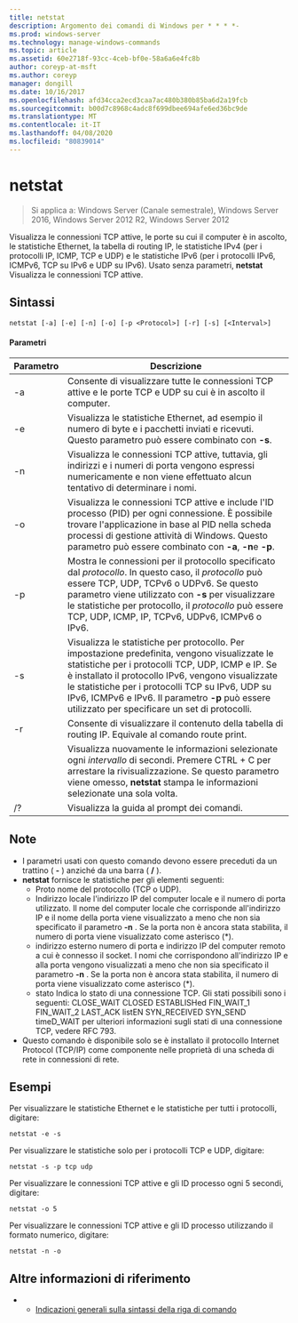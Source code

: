 ```yaml
---
title: netstat
description: Argomento dei comandi di Windows per * * * *-
ms.prod: windows-server
ms.technology: manage-windows-commands
ms.topic: article
ms.assetid: 60e2718f-93cc-4ceb-bf0e-58a6a6e4fc8b
author: coreyp-at-msft
ms.author: coreyp
manager: dongill
ms.date: 10/16/2017
ms.openlocfilehash: afd34cca2ecd3caa7ac480b380b85ba6d2a19fcb
ms.sourcegitcommit: b00d7c8968c4adc8f699dbee694afe6ed36bc9de
ms.translationtype: MT
ms.contentlocale: it-IT
ms.lasthandoff: 04/08/2020
ms.locfileid: "80839014"
---
```

# <a name="netstat"></a>netstat

>Si applica a: Windows Server (Canale semestrale), Windows Server 2016, Windows Server 2012 R2, Windows Server 2012

Visualizza le connessioni TCP attive, le porte su cui il computer è in ascolto, le statistiche Ethernet, la tabella di routing IP, le statistiche IPv4 (per i protocolli IP, ICMP, TCP e UDP) e le statistiche IPv6 (per i protocolli IPv6, ICMPv6, TCP su IPv6 e UDP su IPv6). Usato senza parametri, **netstat** Visualizza le connessioni TCP attive. 

## <a name="syntax"></a>Sintassi
```
netstat [-a] [-e] [-n] [-o] [-p <Protocol>] [-r] [-s] [<Interval>]
```

#### <a name="parameters"></a>Parametri

|   Parametro   |                                                                                                                                              Descrizione                                                                                                                                              |
|---------------|-------------------------------------------------------------------------------------------------------------------------------------------------------------------------------------------------------------------------------------------------------------------------------------------------------|
|      -a       |                                                                                                   Consente di visualizzare tutte le connessioni TCP attive e le porte TCP e UDP su cui è in ascolto il computer.                                                                                                   |
|      -e       |                                                                                 Visualizza le statistiche Ethernet, ad esempio il numero di byte e i pacchetti inviati e ricevuti. Questo parametro può essere combinato con **-s**.                                                                                  |
|      -n       |                                                                               Visualizza le connessioni TCP attive, tuttavia, gli indirizzi e i numeri di porta vengono espressi numericamente e non viene effettuato alcun tentativo di determinare i nomi.                                                                               |
|      -o       |                          Visualizza le connessioni TCP attive e include l'ID processo (PID) per ogni connessione. È possibile trovare l'applicazione in base al PID nella scheda processi di gestione attività di Windows. Questo parametro può essere combinato con **-a**, **-n**e **-p**.                           |
| -p <Protocol> |               Mostra le connessioni per il protocollo specificato dal *protocollo*. In questo caso, il *protocollo* può essere TCP, UDP, TCPv6 o UDPv6. Se questo parametro viene utilizzato con **-s** per visualizzare le statistiche per protocollo, il *protocollo* può essere TCP, UDP, ICMP, IP, TCPv6, UDPv6, ICMPv6 o IPv6.                |
|      -s       | Visualizza le statistiche per protocollo. Per impostazione predefinita, vengono visualizzate le statistiche per i protocolli TCP, UDP, ICMP e IP. Se è installato il protocollo IPv6, vengono visualizzate le statistiche per i protocolli TCP su IPv6, UDP su IPv6, ICMPv6 e IPv6. Il parametro **-p** può essere utilizzato per specificare un set di protocolli. |
|      -r       |                                                                                                     Consente di visualizzare il contenuto della tabella di routing IP. Equivale al comando route print.                                                                                                     |
|  <Interval>   |                                                        Visualizza nuovamente le informazioni selezionate ogni *intervallo* di secondi. Premere CTRL + C per arrestare la rivisualizzazione. Se questo parametro viene omesso, **netstat** stampa le informazioni selezionate una sola volta.                                                         |
|      /?       |                                                                                                                                 Visualizza la guida al prompt dei comandi.                                                                                                                                  |

## <a name="remarks"></a>Note
-   I parametri usati con questo comando devono essere preceduti da un trattino ( **-** ) anziché da una barra ( **/** ).
-   **netstat** fornisce le statistiche per gli elementi seguenti:
    -   Proto nome del protocollo (TCP o UDP).
    -   Indirizzo locale l'indirizzo IP del computer locale e il numero di porta utilizzato. Il nome del computer locale che corrisponde all'indirizzo IP e il nome della porta viene visualizzato a meno che non sia specificato il parametro **-n** . Se la porta non è ancora stata stabilita, il numero di porta viene visualizzato come asterisco (*).
    -   indirizzo esterno numero di porta e indirizzo IP del computer remoto a cui è connesso il socket. I nomi che corrispondono all'indirizzo IP e alla porta vengono visualizzati a meno che non sia specificato il parametro **-n** . Se la porta non è ancora stata stabilita, il numero di porta viene visualizzato come asterisco (*).
    -   stato Indica lo stato di una connessione TCP. Gli stati possibili sono i seguenti: CLOSE_WAIT CLOSED ESTABLISHed FIN_WAIT_1 FIN_WAIT_2 LAST_ACK listEN SYN_RECEIVED SYN_SEND timeD_WAIT per ulteriori informazioni sugli stati di una connessione TCP, vedere RFC 793.
-   Questo comando è disponibile solo se è installato il protocollo Internet Protocol (TCP/IP) come componente nelle proprietà di una scheda di rete in connessioni di rete.

## <a name="examples"></a><a name=BKMK_Examples></a>Esempi
Per visualizzare le statistiche Ethernet e le statistiche per tutti i protocolli, digitare:
```
netstat -e -s
```
Per visualizzare le statistiche solo per i protocolli TCP e UDP, digitare:
```
netstat -s -p tcp udp
```
Per visualizzare le connessioni TCP attive e gli ID processo ogni 5 secondi, digitare:
```
netstat -o 5
```
Per visualizzare le connessioni TCP attive e gli ID processo utilizzando il formato numerico, digitare:
```
netstat -n -o
```

## <a name="additional-references"></a>Altre informazioni di riferimento
-   - [Indicazioni generali sulla sintassi della riga di comando](command-line-syntax-key.md)
